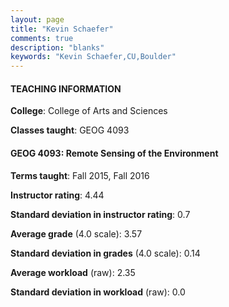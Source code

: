 ```yaml
---
layout: page
title: "Kevin Schaefer" 
comments: true
description: "blanks"
keywords: "Kevin Schaefer,CU,Boulder"
---
```

<head>
<script src="https://ajax.googleapis.com/ajax/libs/jquery/2.1.3/jquery.min.js"></script>
<script src="https://dl.dropboxusercontent.com/s/pc42nxpaw1ea4o9/highcharts.js?dl=0"></script>
<!-- <script src="../assets/js/highcharts.js"></script> -->
<style type="text/css">@font-face {
	font-family: "Bebas Neue";
	src: url(https://www.filehosting.org/file/details/544349/BebasNeue Regular.otf) format("opentype");
	}
	h1.Bebas { 
		font-family: "Bebas Neue", Verdana, Tahoma;
	}
</style>
</head>
	   
#### TEACHING INFORMATION

**College**: College of Arts and Sciences

**Classes taught**: GEOG 4093

#### GEOG 4093: Remote Sensing of the Environment

**Terms taught**: Fall 2015, Fall 2016

**Instructor rating**: 4.44

**Standard deviation in instructor rating**: 0.7

**Average grade** (4.0 scale): 3.57

**Standard deviation in grades** (4.0 scale): 0.14

**Average workload** (raw): 2.35

**Standard deviation in workload** (raw): 0.0


